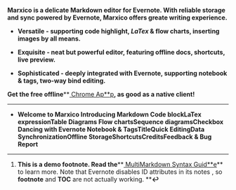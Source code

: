 **Marxico is a delicate Markdown editor for Evernote. With reliable storage and sync powered by Evernote, Marxico offers greate writing experience.**

* **Versatile - supporting code highlight, ****_LaTex_**** & flow charts, inserting images by all means.**

* **Exquisite - neat but powerful editor, featuring offline docs, shortcuts, live preview.**

* **Sophisticated - deeply integrated with Evernote, supporting notebook & tags, two-way bind editing.**

**Get the free offline****[ Chrome Ap**p](https://chrome.google.com/webstore/detail/kidnkfckhbdkfgbicccmdggmpgogehop)**, as good as a native client!**

* * *


* **Welcome to MarxicoIntroducing Markdown****Code block****LaTex expressionTableDiagrams****Flow charts****Sequence diagramsCheckboxDancing with Evernote****Notebook & Tags****TitleQuick EditingData SynchronizationOffline StorageShortcutsCreditsFeedback & Bug Report**

* * *


1. **This is a demo footnote. Read the****[ MultiMarkdown Syntax Guid**e](https://github.com/fletcher/MultiMarkdown/wiki/MultiMarkdown-Syntax-Guide#footnotes)** to learn more. Note that Evernote disables ID attributes in its notes , so ****footnote**** and ****TOC**** are not actually working. ****↩**

